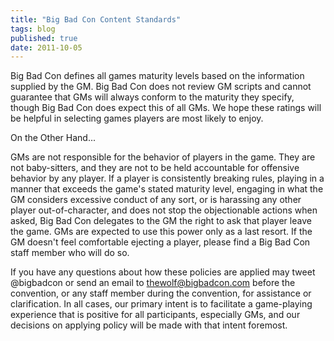 ```yaml
---
title: "Big Bad Con Content Standards"
tags: blog
published: true
date: 2011-10-05
---
```


Big Bad Con defines all games maturity levels based on the information supplied by the GM. Big Bad Con does not review GM scripts and cannot guarantee that GMs will always conform to the maturity they specify, though Big Bad Con does expect this of all GMs. We hope these ratings will be helpful in selecting games players are most likely to enjoy.

On the Other Hand...

GMs are not responsible for the behavior of players in the game. They are not baby-sitters, and they are not to be held accountable for offensive behavior by any player. If a player is consistently breaking rules, playing in a manner that exceeds the game's stated maturity level, engaging in what the GM considers excessive conduct of any sort, or is harassing any other player out-of-character, and does not stop the objectionable actions when asked, Big Bad Con delegates to the GM the right to ask that player leave the game. GMs are expected to use this power only as a last resort. If the GM doesn't feel comfortable ejecting a player, please find a Big Bad Con staff member who will do so.

If you have any questions about how these policies are applied may tweet @bigbadcon or send an email to thewolf@bigbadcon.com before the convention, or any staff member during the convention, for assistance or clarification. In all cases, our primary intent is to facilitate a game-playing experience that is positive for all participants, especially GMs, and our decisions on applying policy will be made with that intent foremost.
